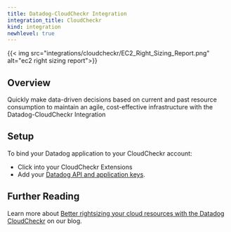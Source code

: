 ```yaml
---
title: Datadog-CloudCheckr Integration
integration_title: CloudCheckr
kind: integration
newhlevel: true
---
```


{{< img src="integrations/cloudcheckr/EC2_Right_Sizing_Report.png" alt="ec2 right sizing report">}}

## Overview

Quickly make data-driven decisions based on current and past resource consumption to maintain an agile, cost-effective infrastructure with the Datadog-CloudCheckr Integration

## Setup

To bind your Datadog application to your CloudCheckr account: 

* Click into your CloudCheckr Extensions 
* Add your [Datadog API and application keys](https://app.datadoghq.com/account/settings#api).

## Further Reading

Learn more about [Better rightsizing your cloud resources with the Datadog CloudCheckr](https://www.datadoghq.com/blog/rightsizing-cloudcheckr/) on our blog. 